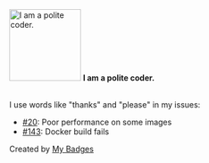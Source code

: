<img src="https://my-badges.github.io/my-badges/polite-coder.png" alt="I am a polite coder." title="I am a polite coder." width="128">
<strong>I am a polite coder.</strong>
<br><br>

I use words like "thanks" and "please" in my issues:

- <a href="https://github.com/roatienza/deep-text-recognition-benchmark/issues/20">#20</a>: Poor performance on some images
- <a href="https://github.com/gchq/Bailo/issues/143">#143</a>: Docker build fails


Created by <a href="https://github.com/my-badges/my-badges">My Badges</a>